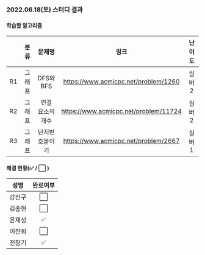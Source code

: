 ### 2022.06.18(토) 스터디 결과

#### 학습할 알고리즘

|      | 분류 |    문제명    |                 링크                  | 난이도  |
| :--: | :--: | :----------: | :-----------------------------------: | :-----: |
|  R1  |  그래프  | DFS와 BFS  |https://www.acmicpc.net/problem/1260 |  실버2  |
|  R2  | 그래프 | 연결 요소의 개수 | https://www.acmicpc.net/problem/11724  | 실버2 |
|  R3  | 그래프 |  단지번호붙이기  | https://www.acmicpc.net/problem/2667 |  실버1  |

#### 해결 현황(:white_check_mark: / :white_large_square:  )

|  성명  |       완료여부       |
| :----: | :------------------: |
| 강진구 | :white_large_square: |
| 김종현 | :white_large_square: |
| 윤재성 |  :white_check_mark:  |
| 이찬희 | :white_large_square: |
| 전창기 |  :white_check_mark:  |
